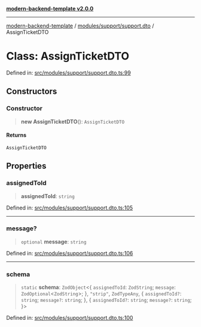 [**modern-backend-template v2.0.0**](../../../../README.md)

***

[modern-backend-template](../../../../modules.md) / [modules/support/support.dto](../README.md) / AssignTicketDTO

# Class: AssignTicketDTO

Defined in: [src/modules/support/support.dto.ts:99](https://github.com/maemreyo/saas-4cus-nodejs/blob/1a77de11cd6eaefe66c31c7f5de281673fc25ce5/src/modules/support/support.dto.ts#L99)

## Constructors

### Constructor

> **new AssignTicketDTO**(): `AssignTicketDTO`

#### Returns

`AssignTicketDTO`

## Properties

### assignedToId

> **assignedToId**: `string`

Defined in: [src/modules/support/support.dto.ts:105](https://github.com/maemreyo/saas-4cus-nodejs/blob/1a77de11cd6eaefe66c31c7f5de281673fc25ce5/src/modules/support/support.dto.ts#L105)

***

### message?

> `optional` **message**: `string`

Defined in: [src/modules/support/support.dto.ts:106](https://github.com/maemreyo/saas-4cus-nodejs/blob/1a77de11cd6eaefe66c31c7f5de281673fc25ce5/src/modules/support/support.dto.ts#L106)

***

### schema

> `static` **schema**: `ZodObject`\<\{ `assignedToId`: `ZodString`; `message`: `ZodOptional`\<`ZodString`\>; \}, `"strip"`, `ZodTypeAny`, \{ `assignedToId?`: `string`; `message?`: `string`; \}, \{ `assignedToId?`: `string`; `message?`: `string`; \}\>

Defined in: [src/modules/support/support.dto.ts:100](https://github.com/maemreyo/saas-4cus-nodejs/blob/1a77de11cd6eaefe66c31c7f5de281673fc25ce5/src/modules/support/support.dto.ts#L100)
